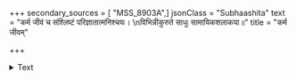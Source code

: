 +++
secondary_sources = [ "MSS_8903A",]
jsonClass = "Subhaashita"
text = "कर्म जीवं च संश्लिष्टं परिज्ञातात्मनिश्चयः।  \nविभिन्नीकुरुते साधुः सामायिकशलाकया॥"
title = "कर्म जीवम्"

+++

<details><summary>Text</summary>

कर्म जीवं च संश्लिष्टं परिज्ञातात्मनिश्चयः।  
विभिन्नीकुरुते साधुः सामायिकशलाकया॥
</details>
